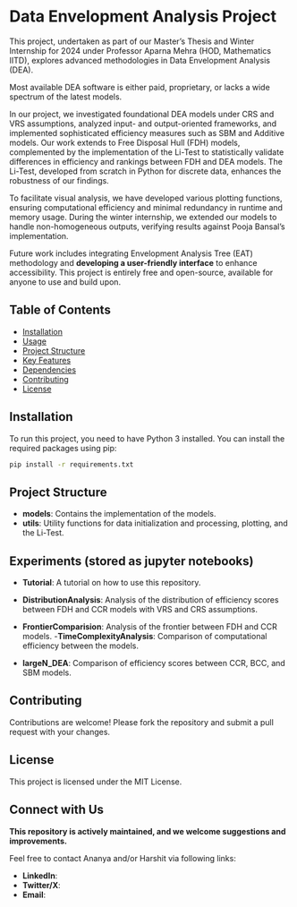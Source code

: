 # Data Envelopment Analysis Project
This project, undertaken as part of our Master’s Thesis and Winter Internship for 2024 under Professor Aparna Mehra (HOD, Mathematics IITD), explores advanced methodologies in Data Envelopment Analysis (DEA).

Most available DEA software is either paid, proprietary, or lacks a wide spectrum of the latest models.

In our project, we investigated foundational DEA models under CRS and VRS assumptions, analyzed input- and output-oriented frameworks, and implemented sophisticated efficiency measures such as SBM and Additive models. Our work extends to Free Disposal Hull (FDH) models, complemented by the implementation of the Li-Test to statistically validate differences in efficiency and rankings between FDH and DEA models. The Li-Test, developed from scratch in Python for discrete data, enhances the robustness of our findings.

To facilitate visual analysis, we have developed various plotting functions, ensuring computational efficiency and minimal redundancy in runtime and memory usage. During the winter internship, we extended our models to handle non-homogeneous outputs, verifying results against Pooja Bansal’s implementation.

Future work includes integrating Envelopment Analysis Tree (EAT) methodology and **developing a user-friendly interface** to enhance accessibility. This project is entirely free and open-source, available for anyone to use and build upon.



## Table of Contents

- [Installation](#installation)
- [Usage](#usage)
- [Project Structure](#project-structure)
- [Key Features](#key-features)
- [Dependencies](#dependencies)
- [Contributing](#contributing)
- [License](#license)

## Installation

To run this project, you need to have Python 3 installed. You can install the required packages using pip:

```bash
pip install -r requirements.txt
```

## Project Structure

- **models**: Contains the implementation of the models.
- **utils**: Utility functions for data initialization and processing, plotting, and the Li-Test.

## Experiments (stored as jupyter notebooks)

- **Tutorial**: A tutorial on how to use this repository.


- **DistributionAnalysis**: Analysis of the distribution of efficiency scores between FDH and CCR models with VRS and CRS assumptions.
- **FrontierComparision**: Analysis of the frontier between FDH and CCR models.
-**TimeComplexityAnalysis**: Comparison of computational efficiency between the models.
<!-- - **PoojaBansal**:  -->
- **largeN_DEA**: Comparison of efficiency scores between CCR, BCC, and SBM models.

## Contributing
Contributions are welcome! Please fork the repository and submit a pull request with your changes.

## License
This project is licensed under the MIT License.

## Connect with Us  
**This repository is actively maintained, and we welcome suggestions and improvements.**

Feel free to contact Ananya and/or Harshit via following links:

- **LinkedIn**:  
- **Twitter/X**:  
- **Email**:  

